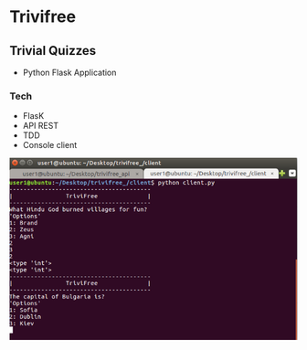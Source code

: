 # Trivifree
## Trivial Quizzes
- Python Flask Application

### Tech

- FlasK
- API REST
- TDD
- Console client

![alt text](https://github.com/AlbertoPuig/trivifree/blob/master/images/Console_client.png)

